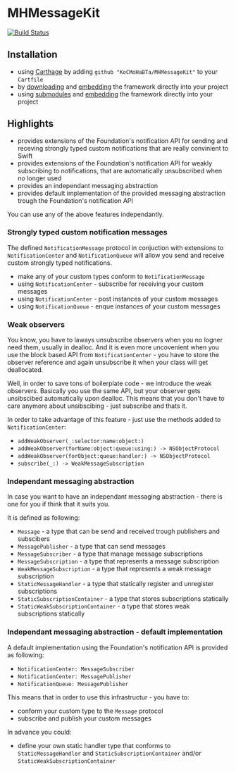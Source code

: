 # MHMessageKit

[![Build Status](https://www.bitrise.io/app/e852e912fb99f260.svg?token=d5eturMQ4qsKk6BCVJt61w&branch=master)](https://www.bitrise.io/app/e852e912fb99f260)

## Installation

[embedding]:
https://developer.apple.com/library/content/technotes/tn2435/_index.html#//apple_ref/doc/uid/DTS40017543-CH1-PROJ_CONFIG-APPS_WITH_MULTIPLE_XCODE_PROJECTS

- using [Carthage](https://github.com/Carthage/Carthage) by adding `github "KoCMoHaBTa/MHMessageKit"` to your `Cartfile`
- by [downloading](https://github.com/KoCMoHaBTa/MHMessageKit/releases) and [embedding] the framework directly into your project
- using [submodules](http://git-scm.com/docs/git-submodule) and [embedding] the framework directly into your project

## Highlights

- provides extensions of the Foundation's notification API for sending and receving strongly typed custom notifications that are really convinient to Swift
- provides extensions of the Foundation's notification API for weakly subscribing to notifications, that are automatically unsubscribed when no longer used
- provides an independant messaging abstraction
- provides default implementation of the provided messaging abstraction trough the Foundation's notification API

You can use any of the above features independantly.

### Strongly typed custom notification messages

The defined `NotificationMessage` protocol in conjuction with extensions to `NotificationCenter` and `NotificationQueue` will allow you send and receive custom strongly typed notifications.

- make any of your custom types conform to `NotificationMessage`
- using `NotificationCenter` - subscribe for receiving your custom messages
- using `NotificationCenter` - post instances of your custom messages
- using `NotificationQueue` - enque instances of your custom messages

### Weak observers

You know, you have to laways unsubscribe observers when you no logner need them, usually in dealloc.
And it is even more uncovenient when you use the block based API from `NotificationCenter` - you have to store the observer reference and again unsubscribe it when your class will get deallocated.

Well, in order to save tons of boilerplate code - we introduce the weak observers. Basically you use the same API, but your observer gets unsibscibed automatically upon dealloc.
This means that you don't have to care anymore about unsibscibing - just subscribe and thats it.

In order to take advantage of this feature - just use the methods added to `NotificationCenter`:

- `addWeakObserver(_:selector:name:object:)`
- `addWeakObserver(forName:object:queue:using:) -> NSObjectProtocol`
- `addWeakObserver(forObject:queue:handler:) -> NSObjectProtocol`
- `subscribe(_:) -> WeakMessageSubscription`

### Independant messaging abstraction

In case you want to have an independant messaging abstraction - there is one for you if think that it suits you.

It is defined as following:

- `Message` - a type that can be send and received trough publishers and subscibers
- `MessagePublisher` - a type that can send messages
- `MessageSubscriber` - a type that manage message subscriptions
- `MessageSubscription` - a type that represents a message subscription
- `WeakMessageSubscription` - a type that represents a weak message subscription
- `StaticMessageHandler` - a type that statically register and unregister subscriptions
- `StaticSubscriptionContainer` - a type that stores subscriptions statically
- `StaticWeakSubscriptionContainer` - a type that stores weak subscriptions statically

### Independant messaging abstraction - default implementation

A default implementation using the Foundation's notification API is provided as following:

- `NotificationCenter: MessageSubscriber`
- `NotificationCenter: MessagePublisher`
- `NotificationQueue: MessagePublisher`

This means that in order to use this infrastructur - you have to:

- conform your custom type to the `Message` protocol
- subscribe and publish your custom messages

In advance you could:

- define your own static handler type that conforms to `StaticMessageHandler` and `StaticSubscriptionContainer` and/or `StaticWeakSubscriptionContainer`
